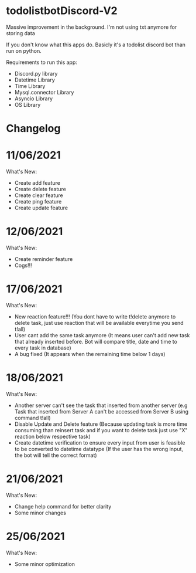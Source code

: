 # todolistbotDiscord-V2
Massive improvement in the background. I'm not using txt anymore for storing data

If you don't know what this apps do. Basicly it's a todolist discord bot than run on python. 

Requirements to run this app:
- Discord.py library
- Datetime Library
- Time Library
- Mysql.connector Library
- Asyncio Library
- OS Library

Changelog
=
11/06/2021
===
What's New:
- Create add feature
- Create delete feature
- Create clear feature
- Create ping feature
- Create update feature

12/06/2021
===
What's New:
- Create reminder feature
- Cogs!!!

17/06/2021
===
What's New:
- New reaction feature!!! 
(You dont have to write t!delete anymore to delete task, just use reaction that will be available everytime you send t!all)
- User cant add the same task anymore (It means user can't add new task that already inserted before. Bot will compare title, date and time to every task in database)
- A bug fixed (It appears when the remaining time below 1 days)

18/06/2021
===
What's New:
- Another server can't see the task that inserted from another server (e.g Task that inserted from Server A can't be accessed from Server B using command t!all)
- Disable Update and Delete feature (Because updating task is more time consuming than reinsert task and if you want to delete task just use "X" reaction below respective task)
- Create datetime verification to ensure every input from user is feasible to be converted to datetime datatype (If the user has the wrong input, the bot will tell the correct format)

21/06/2021
===
What's New:
- Change help command for better clarity
- Some minor changes

25/06/2021
===
What's New:
- Some minor optimization